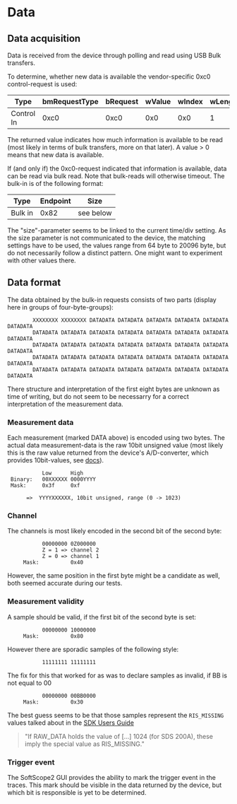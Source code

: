 # Data

## Data acquisition
Data is received from the device through polling and read using USB Bulk transfers.

To determine, whether new data is available the vendor-specific 0xc0 control-request is used:

| Type       | bmRequestType | bRequest | wValue | wIndex | wLength |
|------------|---------------|----------|--------|--------|---------|
| Control In | 0xc0          | 0xc0     | 0x0    | 0x0    |       1 |

The returned value indicates how much information is available to be read (most likely in terms of bulk transfers, more on that later). A value > 0 means that new data is available.

If (and only if) the 0xc0-request indicated that information is available, data can be read via bulk read. Note that bulk-reads will otherwise timeout. The bulk-in is of the following format:

| Type    | Endpoint | Size      |
|---------|----------|-----------|
| Bulk in | 0x82     | see below |

The "size"-parameter seems to be linked to the current time/div setting. As the size parameter is not communicated to the device, the matching settings have to be used, the values range from 64 byte to 20096 byte, but do not necessarily follow a distinct pattern. One might want to experiment with other values there.

## Data format

The data obtained by the bulk-in requests consists of two parts (display here in groups of four-byte-groups):

```
		XXXXXXXX XXXXXXXX DATADATA DATADATA DATADATA DATADATA DATADATA DATADATA
		DATADATA DATADATA DATADATA DATADATA DATADATA DATADATA DATADATA DATADATA
		DATADATA DATADATA DATADATA DATADATA DATADATA DATADATA DATADATA DATADATA
		DATADATA DATADATA DATADATA DATADATA DATADATA DATADATA DATADATA DATADATA
		DATADATA DATADATA DATADATA DATADATA DATADATA DATADATA DATADATA DATADATA
```
There structure and interpretation of the first eight bytes are unknown as time of writing, but do not seem to be necessarry for a correct interpretation of the measurement data.

### Measurement data
Each measurement (marked DATA above) is encoded using two bytes.
The actual data measurement-data is the raw 10bit unsigned value (most likely this is the raw value returned from the device's A/D-converter, which provides 10bit-values, see [docs](resources.md)).

```
		   Low      High
 Binary:   00XXXXXX 0000YYYY
 Mask:     0x3f     0xf

      =>  YYYYXXXXXX, 10bit unsigned, range (0 -> 1023)
```

### Channel
The channels is most likely encoded in the second bit of the second byte:
```
		   00000000 0Z000000
		   Z = 1 => channel 2
		   Z = 0 => channel 1
	 Mask:          0x40
```
However, the same position in the first byte might be a candidate as well, both seemed accurate during our tests.

### Measurement validity

A sample should be valid, if the first bit of the second byte is set:
```
		   00000000 10000000
	 Mask:          0x80
```

However there are sporadic samples of the following style:
```
		   11111111 11111111
```

The fix for this that worked for as was to declare samples as invalid, if BB is not equal to 00
```
		   00000000 00BB0000
	 Mask:          0x30
```
The best guess seems to be that those samples represent the `RIS_MISSING` values talked about in the [SDK Users Guide](http://www.softdsp.com/BIBoard/list.php?id=eng_download)
> "If RAW_DATA holds the value of [...] 1024 (for SDS 200A), these imply the special value as RIS_MISSING."

### Trigger event
The SoftScope2 GUI provides the ability to mark the trigger event in the traces. This mark should be visible in the data returned by the device, but which bit is responsible is yet to be determined.
